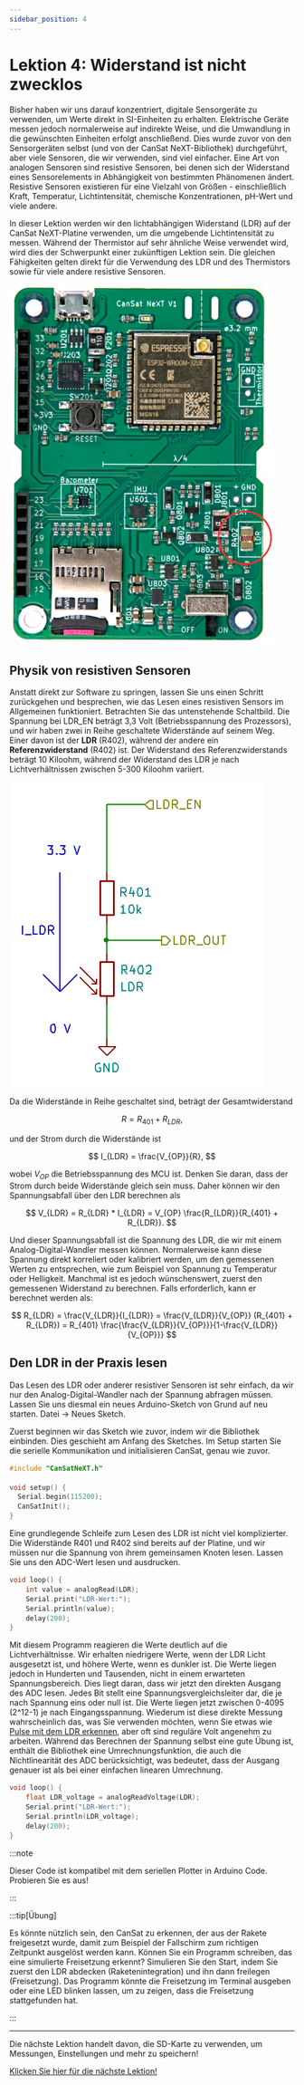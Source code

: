```yaml
---
sidebar_position: 4
---
```


# Lektion 4: Widerstand ist nicht zwecklos

Bisher haben wir uns darauf konzentriert, digitale Sensorgeräte zu verwenden, um Werte direkt in SI-Einheiten zu erhalten. Elektrische Geräte messen jedoch normalerweise auf indirekte Weise, und die Umwandlung in die gewünschten Einheiten erfolgt anschließend. Dies wurde zuvor von den Sensorgeräten selbst (und von der CanSat NeXT-Bibliothek) durchgeführt, aber viele Sensoren, die wir verwenden, sind viel einfacher. Eine Art von analogen Sensoren sind resistive Sensoren, bei denen sich der Widerstand eines Sensorelements in Abhängigkeit von bestimmten Phänomenen ändert. Resistive Sensoren existieren für eine Vielzahl von Größen - einschließlich Kraft, Temperatur, Lichtintensität, chemische Konzentrationen, pH-Wert und viele andere.

In dieser Lektion werden wir den lichtabhängigen Widerstand (LDR) auf der CanSat NeXT-Platine verwenden, um die umgebende Lichtintensität zu messen. Während der Thermistor auf sehr ähnliche Weise verwendet wird, wird dies der Schwerpunkt einer zukünftigen Lektion sein. Die gleichen Fähigkeiten gelten direkt für die Verwendung des LDR und des Thermistors sowie für viele andere resistive Sensoren.

![LDR-Standort auf der Platine](./../CanSat-hardware/img/LDR.png)

## Physik von resistiven Sensoren

Anstatt direkt zur Software zu springen, lassen Sie uns einen Schritt zurückgehen und besprechen, wie das Lesen eines resistiven Sensors im Allgemeinen funktioniert. Betrachten Sie das untenstehende Schaltbild. Die Spannung bei LDR_EN beträgt 3,3 Volt (Betriebsspannung des Prozessors), und wir haben zwei in Reihe geschaltete Widerstände auf seinem Weg. Einer davon ist der **LDR** (R402), während der andere ein **Referenzwiderstand** (R402) ist. Der Widerstand des Referenzwiderstands beträgt 10 Kiloohm, während der Widerstand des LDR je nach Lichtverhältnissen zwischen 5-300 Kiloohm variiert.

![LDR-Schaltbild](./img/LDR.png)

Da die Widerstände in Reihe geschaltet sind, beträgt der Gesamtwiderstand

$$
R = R_{401} + R_{LDR},
$$

und der Strom durch die Widerstände ist

$$
I_{LDR} = \frac{V_{OP}}{R},
$$

wobei $V_{OP}$ die Betriebsspannung des MCU ist. Denken Sie daran, dass der Strom durch beide Widerstände gleich sein muss. Daher können wir den Spannungsabfall über den LDR berechnen als

$$
V_{LDR} = R_{LDR} * I_{LDR} =  V_{OP} \frac{R_{LDR}}{R_{401} + R_{LDR}}.
$$

Und dieser Spannungsabfall ist die Spannung des LDR, die wir mit einem Analog-Digital-Wandler messen können. Normalerweise kann diese Spannung direkt korreliert oder kalibriert werden, um den gemessenen Werten zu entsprechen, wie zum Beispiel von Spannung zu Temperatur oder Helligkeit. Manchmal ist es jedoch wünschenswert, zuerst den gemessenen Widerstand zu berechnen. Falls erforderlich, kann er berechnet werden als:

$$
R_{LDR} = \frac{V_{LDR}}{I_{LDR}} = \frac{V_{LDR}}{V_{OP}} (R_{401} + R_{LDR}) = R_{401} \frac{\frac{V_{LDR}}{V_{OP}}}{1-\frac{V_{LDR}}{V_{OP}}}
$$

## Den LDR in der Praxis lesen

Das Lesen des LDR oder anderer resistiver Sensoren ist sehr einfach, da wir nur den Analog-Digital-Wandler nach der Spannung abfragen müssen. Lassen Sie uns diesmal ein neues Arduino-Sketch von Grund auf neu starten. Datei -> Neues Sketch.

Zuerst beginnen wir das Sketch wie zuvor, indem wir die Bibliothek einbinden. Dies geschieht am Anfang des Sketches. Im Setup starten Sie die serielle Kommunikation und initialisieren CanSat, genau wie zuvor.

```Cpp title="Grundlegendes Setup"
#include "CanSatNeXT.h"

void setup() {
  Serial.begin(115200);
  CanSatInit();
}
```

Eine grundlegende Schleife zum Lesen des LDR ist nicht viel komplizierter. Die Widerstände R401 und R402 sind bereits auf der Platine, und wir müssen nur die Spannung von ihrem gemeinsamen Knoten lesen. Lassen Sie uns den ADC-Wert lesen und ausdrucken.

```Cpp title="Grundlegende LDR-Schleife"
void loop() {
    int value = analogRead(LDR);
    Serial.print("LDR-Wert:");
    Serial.println(value);
    delay(200);
}
```

Mit diesem Programm reagieren die Werte deutlich auf die Lichtverhältnisse. Wir erhalten niedrigere Werte, wenn der LDR Licht ausgesetzt ist, und höhere Werte, wenn es dunkler ist. Die Werte liegen jedoch in Hunderten und Tausenden, nicht in einem erwarteten Spannungsbereich. Dies liegt daran, dass wir jetzt den direkten Ausgang des ADC lesen. Jedes Bit stellt eine Spannungsvergleichsleiter dar, die je nach Spannung eins oder null ist. Die Werte liegen jetzt zwischen 0-4095 (2^12-1) je nach Eingangsspannung. Wiederum ist diese direkte Messung wahrscheinlich das, was Sie verwenden möchten, wenn Sie etwas wie [Pulse mit dem LDR erkennen](./../../blog/first-project#pulse-detection), aber oft sind reguläre Volt angenehm zu arbeiten. Während das Berechnen der Spannung selbst eine gute Übung ist, enthält die Bibliothek eine Umrechnungsfunktion, die auch die Nichtlinearität des ADC berücksichtigt, was bedeutet, dass der Ausgang genauer ist als bei einer einfachen linearen Umrechnung.

```Cpp title="Lesen der LDR-Spannung"
void loop() {
    float LDR_voltage = analogReadVoltage(LDR);
    Serial.print("LDR-Wert:");
    Serial.println(LDR_voltage);
    delay(200);
}
```

:::note

Dieser Code ist kompatibel mit dem seriellen Plotter in Arduino Code. Probieren Sie es aus!

:::

:::tip[Übung]

Es könnte nützlich sein, den CanSat zu erkennen, der aus der Rakete freigesetzt wurde, damit zum Beispiel der Fallschirm zum richtigen Zeitpunkt ausgelöst werden kann. Können Sie ein Programm schreiben, das eine simulierte Freisetzung erkennt? Simulieren Sie den Start, indem Sie zuerst den LDR abdecken (Raketenintegration) und ihn dann freilegen (Freisetzung). Das Programm könnte die Freisetzung im Terminal ausgeben oder eine LED blinken lassen, um zu zeigen, dass die Freisetzung stattgefunden hat.

:::

---

Die nächste Lektion handelt davon, die SD-Karte zu verwenden, um Messungen, Einstellungen und mehr zu speichern!

[Klicken Sie hier für die nächste Lektion!](./lesson5)